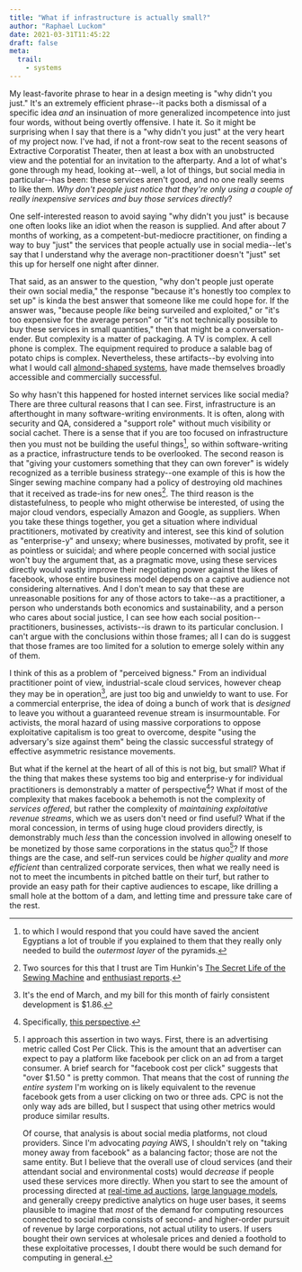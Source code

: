 ```yaml
---
title: "What if infrastructure is actually small?"
author: "Raphael Luckom"
date: 2021-03-31T11:45:22
draft: false
meta:
  trail:
    - systems
---
```


My least-favorite phrase to hear in a design meeting is "why didn't you just." It's an extremely
efficient phrase--it packs both a dismissal of a specific idea _and_ an insinuation of more generalized
incompetence into just four words, without being overtly offensive. I hate it. So it might be surprising
when I say that there is a "why didn't you just" at the very heart of my project now. I've had, if not a
front-row seat to the recent seasons of Extractive Corporatist Theater, then at least a box
with an unobstructed view and the potential for an invitation to the afterparty. And a lot of what's gone
through my head, looking at--well, a lot of things, but social media in particular--has been: these services
aren't good, and no one really seems to like them. _Why don't people just notice that they're only using a couple
of really inexpensive services and buy those services directly_?

One self-interested reason to avoid saying "why didn't you just" is because one often looks like an idiot when the
reason is supplied. And after about 7 months of working, as a competent-but-mediocre practitioner, on finding a way to buy
"just" the services that people actually use in social media--let's say that I understand why the average
non-practitioner doesn't "just" set this up for herself one night after dinner.

That said, as an answer to the question, "why don't people just operate their own social media," the response "because
it's honestly too complex to set up" is kinda the best answer that someone like me could hope for. If the answer was,
"because people _like_ being surveiled and exploited," or "it's too expensive for the average person" or "it's not technically 
possible to buy these services in small quantities," then that might be a conversation-ender. But complexity is a matter of
packaging. A TV is complex. A cell phone is complex. The equipment required to produce a salable bag of potato chips is complex.
Nevertheless, these artifacts--by evolving into what I would call [almond-shaped systems](https://raphaelluckom.com/posts/almond_shape.html),
have made themselves broadly accessible and commercially successful.

So why hasn't this happened for hosted internet services like social media? There are three cultural reasons that I can see. First,
infrastructure is an afterthought in many software-writing environments. It is often, along with security and QA, considered
a "support role" without much visibility or social cachet. There is a sense that if you are too focused on infrastructure
then you must not be building the useful things[^1], so within software-writing as a practice, infrastructure tends to be overlooked.
The second reason is that "giving your customers something that they can own forever" is widely recognized as a terrible
business strategy--one example of this is how the Singer sewing machine company had a policy of destroying old machines
that it received as trade-ins for new ones[^2]. The third reason is the distastefulness, to people who might otherwise be interested,
of using the major cloud vendors, especially Amazon and Google, as suppliers. When you take these things together, you get
a situation where individual practitioners, motivated by creativity and interest, see this kind of solution as "enterprise-y" and unsexy; 
where businesses, motivated by profit, see it as pointless or suicidal; and where people concerned with social justice won't buy the argument
that, as a pragmatic move, using these services directly would vastly improve their negotiating power against the likes of facebook,
whose entire business model depends on a captive audience not considering alternatives. And I don't mean to say that these are 
unreasonable positions for any of those actors to take--as a practitioner, a person who understands both economics and sustainability,
and a person who cares about social justice, I can see how each social position--practitioners, businesses, activists--is drawn
to its particular conclusion. I can't argue with the conclusions within those frames; all I can do is suggest that those
frames are too limited for a solution to emerge solely within any of them.

I think of this as a problem of "perceived bigness." From an individual practitioner point of view, industrial-scale cloud services,
however cheap they may be in operation[^3], are just too big and unwieldy to want to use. For a commercial enterprise, the idea of
doing a bunch of work that is _designed_ to leave you without a guaranteed revenue stream is insurmountable. For activists, the moral hazard
of using massive corporations to oppose exploitative capitalism is too great to overcome, despite "using the adversary's size against them"
being the classic successful strategy of effective asymmetric resistance movements.

But what if the kernel at the heart of all of this is not big, but small? What if the thing that makes these systems too big
and enterprise-y for individual practitioners is demonstrably a matter of perspective[^4]? What if most of the complexity
that makes facebook a behemoth is not the complexity of _services offered_, but rather the complexity of _maintaining exploitative revenue streams_,
which we as users don't need or find useful? What if the moral concession, in terms of using huge cloud providers directly, is demonstrably
much _less_ than the concession involved in allowing oneself to be monetized by those same corporations in the status quo[^5]? If those 
things are the case, and self-run services could be  _higher quality_ and _more efficient_ than centralized corporate services, then what 
we really need is not to meet the incumbents in pitched battle on their turf, but rather to provide an easy path for their captive audiences
to escape, like drilling a small hole at the bottom of a dam, and letting time and pressure take care of the rest.

[^1]: to which I would respond that you could have saved the ancient Egyptians a lot of trouble if you explained to them
      that they really only needed to build the _outermost layer_ of the pyramids.

[^2]: Two sources for this that I trust are Tim Hunkin's [The Secret Life of the Sewing Machine](https://youtu.be/g_qLCdrbU78?t=1402)
      and [enthusiast reports](https://cegrundler.com/tag/sewing-machine/).

[^3]: It's the end of March, and my bill for this month of fairly consistent development is $1.86.

[^4]: Specifically, [this perspective](https://raphaelluckom.com/posts/the_cloud_is_just_a_server.html).

[^5]: I approach this assertion in two ways. First, there is an advertising metric called Cost Per Click. This is the amount that an
      advertiser can expect to pay a platform like facebook per click on an ad from a target consumer. A brief search for "facebook cost per click"
      suggests that "over $1.50 " is pretty common. That means that the cost of running _the entire system_ I'm working on is likely equivalent
      to the revenue facebook gets from a user clicking on two or three ads. CPC is not the only way ads are billed, but I suspect that
      using other metrics would produce similar results.

      Of course, that analysis is about social media platforms, not cloud providers. Since I'm advocating _paying_ AWS, I shouldn't rely on
      "taking money away from facebook" as a balancing factor; those are not the same entity. But I believe that the overall use of cloud services
      (and their attendant social and environmental costs) would _decrease_ if people used these services more directly. When you start to see
      the amount of processing directed at [real-time ad auctions](https://en.wikipedia.org/wiki/Real-time_bidding), [large language models](https://www.washington.edu/news/2021/03/10/large-computer-language-models-carry-environmental-social-risks/), and
      generally creepy predictive analytics on huge user bases, it seems plausible to imagine that _most_ of the demand for computing resources
      connected to social media consists of second- and higher-order pursuit of revenue by large corporations, not actual utility to users. If users bought their own services
      at wholesale prices and denied a foothold to these exploitative processes, I doubt there would be such demand for computing in general.
